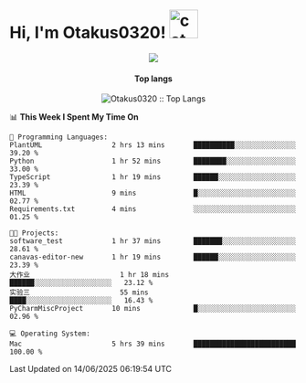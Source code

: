 <h1> Hi, I'm Otakus0320! <img src="https://media.giphy.com/media/mGcNjsfWAjY5AEZNw6/giphy.gif" width="50" alt="cat"></h1>

<p align="center"><a href="https://wakatime.com/@044d69d0-1253-4f60-96b6-5d19a0f9dde5"><img src="https://wakatime.com/badge/user/044d69d0-1253-4f60-96b6-5d19a0f9dde5.svg" /></a></p>

<h4 align="center">Top langs</h4>

<p align="center"><img src="https://github-readme-stats.vercel.app/api/top-langs/?username=Otakus0320&langs_count=10&theme=tokyonight&layout=compact&timestamp={{random_number}}" alt="Otakus0320 :: Top Langs" /></p>

<!--START_SECTION:waka-->
📊 **This Week I Spent My Time On** 

```text
💬 Programming Languages: 
PlantUML                 2 hrs 13 mins       ██████████░░░░░░░░░░░░░░░   39.20 % 
Python                   1 hr 52 mins        ████████░░░░░░░░░░░░░░░░░   33.00 % 
TypeScript               1 hr 19 mins        ██████░░░░░░░░░░░░░░░░░░░   23.39 % 
HTML                     9 mins              █░░░░░░░░░░░░░░░░░░░░░░░░   02.77 % 
Requirements.txt         4 mins              ░░░░░░░░░░░░░░░░░░░░░░░░░   01.25 % 

🐱‍💻 Projects: 
software_test            1 hr 37 mins        ███████░░░░░░░░░░░░░░░░░░   28.61 % 
canavas-editor-new       1 hr 19 mins        ██████░░░░░░░░░░░░░░░░░░░   23.39 % 
大作业                      1 hr 18 mins        ██████░░░░░░░░░░░░░░░░░░░   23.12 % 
实验三                      55 mins             ████░░░░░░░░░░░░░░░░░░░░░   16.43 % 
PyCharmMiscProject       10 mins             █░░░░░░░░░░░░░░░░░░░░░░░░   02.96 % 

💻 Operating System: 
Mac                      5 hrs 39 mins       █████████████████████████   100.00 % 
```


 Last Updated on 14/06/2025 06:19:54 UTC
<!--END_SECTION:waka-->
